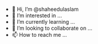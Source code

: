 - 👋 Hi, I’m @shaheedulaslam
- 👀 I’m interested in ...
- 🌱 I’m currently learning ...
- 💞️ I’m looking to collaborate on ...
- 📫 How to reach me ...

<!---
shaheedulaslam/shaheedulaslam is a ✨ special ✨ repository because its `README.md` (this file) appears on your GitHub profile.
You can click the Preview link to take a look at your changes.
--->

